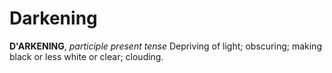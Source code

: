 # Darkening

**D'ARKENING**, _participle present tense_ Depriving of light; obscuring; making black or less white or clear; clouding.